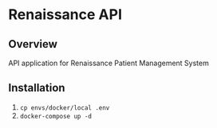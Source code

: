 # Renaissance API

## Overview
API application for Renaissance Patient Management System

## Installation

1. `cp envs/docker/local .env`
1. `docker-compose up -d`
